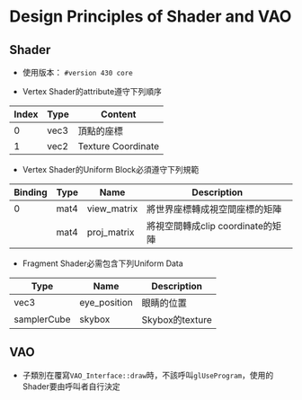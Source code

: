 # Design Principles of Shader and VAO

## Shader

- 使用版本： `#version 430 core`

- Vertex Shader的attribute遵守下列順序

|Index|Type|Content|
|-----|----|-------|
|0    |vec3|頂點的座標|
|1    |vec2|Texture Coordinate|

- Vertex Shader的Uniform Block必須遵守下列規範

|Binding|Type|Name|Description|
|---    |--- |--- |---        |
|0      |mat4|view_matrix|將世界座標轉成視空間座標的矩陣|
|       |mat4|proj_matrix|將視空間轉成clip coordinate的矩陣|

- Fragment Shader必需包含下列Uniform Data

|Type|Name|Description|
|--- |--- |---        |
|vec3|eye_position|眼睛的位置|
|samplerCube|skybox|Skybox的texture|

## VAO

- 子類別在覆寫`VAO_Interface::draw`時，不該呼叫`glUseProgram`，使用的Shader要由呼叫者自行決定